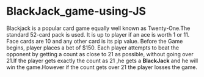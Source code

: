 # BlackJack_game-using-JS

Blackjack is a popular card game equally well known as Twenty-One.The standard 52-card pack is used.
It is up to player if an ace is worth 1 or 11. Face cards are 10 and any other card is its pip value.
Before the Game begins, player places a bet of $150.
Each player attempts to beat the opponent by getting a count as close to 21 as possible, without going over 21.If the player gets exactly the count as 21 ,he gets a **BlackJack** and he will win the game.However if the count gets over 21 the player losses the game.
